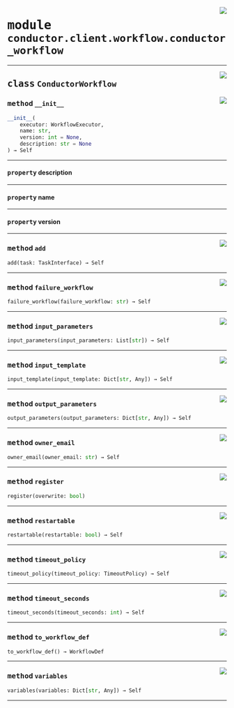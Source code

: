 <!-- markdownlint-disable -->

<a href="../src/conductor/client/workflow/conductor_workflow.py#L0"><img align="right" style="float:right;" src="https://img.shields.io/badge/-source-cccccc?style=flat-square"></a>

# <kbd>module</kbd> `conductor.client.workflow.conductor_workflow`






---

<a href="../src/conductor/client/workflow/conductor_workflow.py#L11"><img align="right" style="float:right;" src="https://img.shields.io/badge/-source-cccccc?style=flat-square"></a>

## <kbd>class</kbd> `ConductorWorkflow`




<a href="../src/conductor/client/workflow/conductor_workflow.py#L14"><img align="right" style="float:right;" src="https://img.shields.io/badge/-source-cccccc?style=flat-square"></a>

### <kbd>method</kbd> `__init__`

```python
__init__(
    executor: WorkflowExecutor,
    name: str,
    version: int = None,
    description: str = None
) → Self
```






---

#### <kbd>property</kbd> description





---

#### <kbd>property</kbd> name





---

#### <kbd>property</kbd> version







---

<a href="../src/conductor/client/workflow/conductor_workflow.py#L186"><img align="right" style="float:right;" src="https://img.shields.io/badge/-source-cccccc?style=flat-square"></a>

### <kbd>method</kbd> `add`

```python
add(task: TaskInterface) → Self
```





---

<a href="../src/conductor/client/workflow/conductor_workflow.py#L84"><img align="right" style="float:right;" src="https://img.shields.io/badge/-source-cccccc?style=flat-square"></a>

### <kbd>method</kbd> `failure_workflow`

```python
failure_workflow(failure_workflow: str) → Self
```





---

<a href="../src/conductor/client/workflow/conductor_workflow.py#L140"><img align="right" style="float:right;" src="https://img.shields.io/badge/-source-cccccc?style=flat-square"></a>

### <kbd>method</kbd> `input_parameters`

```python
input_parameters(input_parameters: List[str]) → Self
```





---

<a href="../src/conductor/client/workflow/conductor_workflow.py#L113"><img align="right" style="float:right;" src="https://img.shields.io/badge/-source-cccccc?style=flat-square"></a>

### <kbd>method</kbd> `input_template`

```python
input_template(input_template: Dict[str, Any]) → Self
```





---

<a href="../src/conductor/client/workflow/conductor_workflow.py#L100"><img align="right" style="float:right;" src="https://img.shields.io/badge/-source-cccccc?style=flat-square"></a>

### <kbd>method</kbd> `output_parameters`

```python
output_parameters(output_parameters: Dict[str, Any]) → Self
```





---

<a href="../src/conductor/client/workflow/conductor_workflow.py#L76"><img align="right" style="float:right;" src="https://img.shields.io/badge/-source-cccccc?style=flat-square"></a>

### <kbd>method</kbd> `owner_email`

```python
owner_email(owner_email: str) → Self
```





---

<a href="../src/conductor/client/workflow/conductor_workflow.py#L151"><img align="right" style="float:right;" src="https://img.shields.io/badge/-source-cccccc?style=flat-square"></a>

### <kbd>method</kbd> `register`

```python
register(overwrite: bool)
```





---

<a href="../src/conductor/client/workflow/conductor_workflow.py#L92"><img align="right" style="float:right;" src="https://img.shields.io/badge/-source-cccccc?style=flat-square"></a>

### <kbd>method</kbd> `restartable`

```python
restartable(restartable: bool) → Self
```





---

<a href="../src/conductor/client/workflow/conductor_workflow.py#L64"><img align="right" style="float:right;" src="https://img.shields.io/badge/-source-cccccc?style=flat-square"></a>

### <kbd>method</kbd> `timeout_policy`

```python
timeout_policy(timeout_policy: TimeoutPolicy) → Self
```





---

<a href="../src/conductor/client/workflow/conductor_workflow.py#L70"><img align="right" style="float:right;" src="https://img.shields.io/badge/-source-cccccc?style=flat-square"></a>

### <kbd>method</kbd> `timeout_seconds`

```python
timeout_seconds(timeout_seconds: int) → Self
```





---

<a href="../src/conductor/client/workflow/conductor_workflow.py#L158"><img align="right" style="float:right;" src="https://img.shields.io/badge/-source-cccccc?style=flat-square"></a>

### <kbd>method</kbd> `to_workflow_def`

```python
to_workflow_def() → WorkflowDef
```





---

<a href="../src/conductor/client/workflow/conductor_workflow.py#L127"><img align="right" style="float:right;" src="https://img.shields.io/badge/-source-cccccc?style=flat-square"></a>

### <kbd>method</kbd> `variables`

```python
variables(variables: Dict[str, Any]) → Self
```








---
